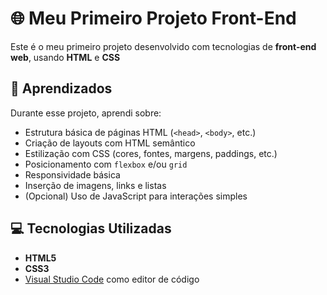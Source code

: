 # 🌐 Meu Primeiro Projeto Front-End

Este é o meu primeiro projeto desenvolvido com tecnologias de **front-end web**, usando **HTML** e **CSS** 

## 🧠 Aprendizados

Durante esse projeto, aprendi sobre:

- Estrutura básica de páginas HTML (`<head>`, `<body>`, etc.)
- Criação de layouts com HTML semântico
- Estilização com CSS (cores, fontes, margens, paddings, etc.)
- Posicionamento com `flexbox` e/ou `grid`
- Responsividade básica
- Inserção de imagens, links e listas
- (Opcional) Uso de JavaScript para interações simples

## 💻 Tecnologias Utilizadas

- **HTML5**
- **CSS3**
- [Visual Studio Code](https://code.visualstudio.com/) como editor de código

